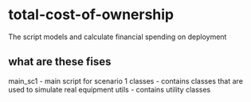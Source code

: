 # total-cost-of-ownership
The script models and calculate financial spending on deployment

## what are these fises
main_sc1 - main script for scenario 1
classes  - contains classes that are used to simulate real equipment 
utils    - contains utility classes
